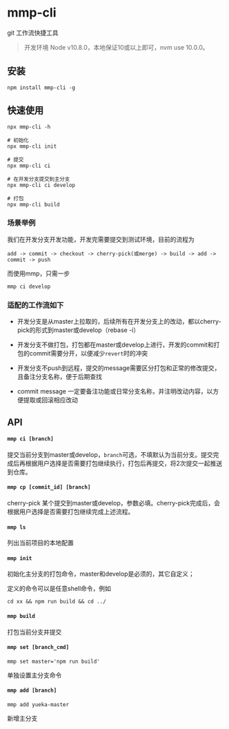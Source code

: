 # mmp-cli
git 工作流快捷工具

> 开发环境 Node v10.8.0，本地保证10或以上即可，nvm use 10.0.0。

## 安装
```shell
npm install mmp-cli -g
```

## 快速使用

```shell
npx mmp-cli -h

# 初始化
npx mmp-cli init

# 提交
npx mmp-cli ci

# 在开发分支提交到主分支
npx mmp-cli ci develop

# 打包
npx mmp-cli build
```

### 场景举例

我们在开发分支开发功能，开发完需要提交到测试环境，目前的流程为
```
add -> commit -> checkout -> cherry-pick(或merge) -> build -> add -> commit -> push
```

而使用mmp，只需一步
```
mmp ci develop
```

### 适配的工作流如下

- 开发分支是从master上拉取的，后续所有在开发分支上的改动，都以cherry-pick的形式到master或develop（rebase -i）

- 开发分支不做打包，打包都在master或develop上进行，开发的commit和打包的commit需要分开，以便减少`revert`时的冲突

- 开发分支不push到远程，提交的message需要区分打包和正常的修改提交，且备注分支名称，便于后期查找

- commit message 一定要备注功能或日常分支名称，并注明改动内容，以方便提取或回滚相应改动

## API

#### `mmp ci [branch]`

提交当前分支到master或develop，`branch`可选，不填默认为当前分支。提交完成后再根据用户选择是否需要打包继续执行，打包后再提交，将2次提交一起推送到仓库。

#### `mmp cp [commit_id] [branch]`

cherry-pick 某个提交到master或develop，参数必填。cherry-pick完成后，会根据用户选择是否需要打包继续完成上述流程。

#### `mmp ls`

列出当前项目的本地配置

#### `mmp init`

初始化主分支的打包命令，master和develop是必须的，其它自定义；

定义的命令可以是任意shell命令，例如
```
cd xx && npm run build && cd ../
```

#### `mmp build`

打包当前分支并提交

#### `mmp set [branch_cmd]`
```
mmp set master='npm run build'
```

单独设置主分支命令

#### `mmp add [branch]`
```
mmp add yueka-master
```

新增主分支
